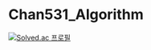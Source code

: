 # Chan531_Algorithm

[![Solved.ac
프로필](http://mazassumnida.wtf/api/v2/generate_badge?boj=ngchaneok)](https://solved.ac/ngchaneok)
